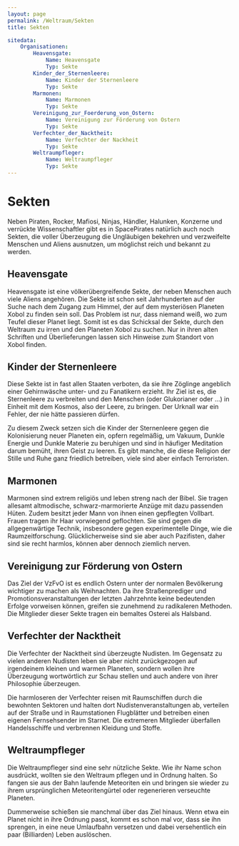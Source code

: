 ```yaml
---
layout: page
permalink: /Weltraum/Sekten
title: Sekten

sitedata:
    Organisationen:
        Heavensgate:
            Name: Heavensgate
            Typ: Sekte
        Kinder_der_Sternenleere:
            Name: Kinder der Sternenleere
            Typ: Sekte
        Marmonen:
            Name: Marmonen
            Typ: Sekte
        Vereinigung_zur_Foerderung_von_Ostern:
            Name: Vereinigung zur Förderung von Ostern
            Typ: Sekte
        Verfechter_der_Nacktheit:
            Name: Verfechter der Nackheit
            Typ: Sekte
        Weltraumpfleger:
            Name: Weltraumpfleger
            Typ: Sekte
---
```


# Sekten

Neben Piraten, Rocker, Mafiosi, Ninjas, Händler, Halunken, Konzerne und verrückte Wissenschaftler gibt es in SpacePirates natürlich auch noch Sekten, die voller Überzeugung die Ungläubigen bekehren und verzweifelte Menschen und Aliens ausnutzen, um möglichst reich und bekannt zu werden.

## Heavensgate

Heavensgate ist eine völkerübergreifende Sekte, der neben Menschen auch viele Aliens angehören. Die Sekte ist schon seit Jahrhunderten auf der Suche nach dem Zugang zum Himmel, der auf dem mysteriösen Planeten Xobol zu finden sein soll. Das Problem ist nur, dass niemand weiß, wo zum Teufel dieser Planet liegt. Somit ist es das Schicksal der Sekte, durch den Weltraum zu irren und den Planeten Xobol zu suchen. Nur in ihren alten Schriften und Überlieferungen lassen sich Hinweise zum Standort von Xobol finden.

## Kinder der Sternenleere

Diese Sekte ist in fast allen Staaten verboten, da sie ihre Zöglinge angeblich einer Gehirnwäsche unter- und zu Fanatikern erzieht. Ihr Ziel ist es, die Sternenleere zu verbreiten und den Menschen (oder Glukorianer oder …) in Einheit mit dem Kosmos, also der Leere, zu bringen. Der Urknall war ein Fehler, der nie hätte passieren dürfen.

Zu diesem Zweck setzen sich die Kinder der Sternenleere gegen die Kolonisierung neuer Planeten ein, opfern regelmäßig, um Vakuum, Dunkle Energie und Dunkle Materie zu beruhigen und sind in häufiger Meditation darum bemüht, ihren Geist zu leeren. Es gibt manche, die diese Religion der Stille und Ruhe ganz friedlich betreiben, viele sind aber einfach Terroristen.

## Marmonen

Marmonen sind extrem religiös und leben streng nach der Bibel. Sie tragen allesamt altmodische, schwarz-marmorierte Anzüge mit dazu passenden Hüten. Zudem besitzt jeder Mann von ihnen einen gepflegten Vollbart. Frauen tragen ihr Haar vorwiegend geflochten. Sie sind gegen die allgegenwärtige Technik, insbesondere gegen experimentelle Dinge, wie die Raumzeitforschung. Glücklicherweise sind sie aber auch Pazifisten, daher sind sie recht harmlos, können aber dennoch ziemlich nerven.

## Vereinigung zur Förderung von Ostern

Das Ziel der VzFvO ist es endlich Ostern unter der normalen Bevölkerung wichtiger zu machen als Weihnachten. Da ihre Straßenprediger und Promotionsveranstaltungen der letzten Jahrzehnte keine bedeutenden Erfolge vorweisen können, greifen sie zunehmend zu radikaleren Methoden. Die Mitglieder dieser Sekte tragen ein bemaltes Osterei als Halsband.

## Verfechter der Nacktheit

Die Verfechter der Nacktheit sind überzeugte Nudisten. Im Gegensatz zu vielen anderen Nudisten leben sie aber nicht zurückgezogen auf irgendeinem kleinen und warmen Planeten, sondern wollen ihre Überzeugung wortwörtlich zur Schau stellen und auch andere von ihrer Philosophie überzeugen.

Die harmloseren der Verfechter reisen mit Raumschiffen durch die bewohnten Sektoren und halten dort Nudistenveranstaltungen ab, verteilen auf der Straße und in Raumstationen Flugblätter und betreiben einen eigenen Fernsehsender im Starnet. Die extremeren Mitglieder überfallen Handelsschiffe und verbrennen Kleidung und Stoffe.

## Weltraumpfleger

Die Weltraumpfleger sind eine sehr nützliche Sekte. Wie ihr Name schon ausdrückt, wollten sie den Weltraum pflegen und in Ordnung halten. So fangen sie aus der Bahn laufende Meteoriten ein und bringen sie wieder zu ihrem ursprünglichen Meteoritengürtel oder regenerieren verseuchte Planeten.

Dummerweise schießen sie manchmal über das Ziel hinaus. Wenn etwa ein Planet nicht in ihre Ordnung passt, kommt es schon mal vor, dass sie ihn sprengen, in eine neue Umlaufbahn versetzen und dabei versehentlich ein paar (Billiarden) Leben auslöschen.
